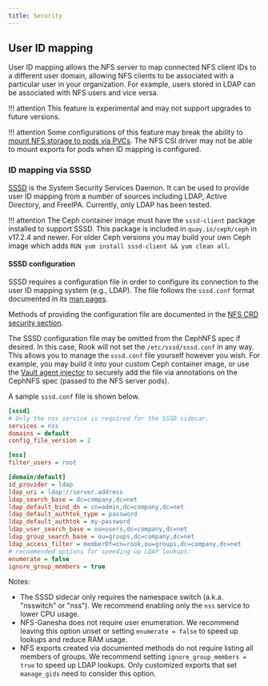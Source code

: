 ```yaml
---
title: Security
---
```


## User ID mapping
User ID mapping allows the NFS server to map connected NFS client IDs to a different user domain,
allowing NFS clients to be associated with a particular user in your organization. For example,
users stored in LDAP can be associated with NFS users and vice versa.

!!! attention
    This feature is experimental and may not support upgrades to future versions.

!!! attention
    Some configurations of this feature may break the ability to
    [mount NFS storage to pods via PVCs](./nfs-csi-driver.md#attaching-an-export-to-a-pod).
    The NFS CSI driver may not be able to mount exports for pods when ID mapping is configured.

### ID mapping via SSSD

[SSSD](https://sssd.io) is the System Security Services Daemon. It can be used to provide user ID
mapping from a  number of sources including LDAP, Active Directory, and FreeIPA. Currently, only
LDAP has been tested.

!!! attention
    The Ceph container image must have the `sssd-client` package installed to support SSSD. This
    package is included in `quay.io/ceph/ceph` in v17.2.4 and newer. For older Ceph versions you may
    build your own Ceph image which adds `RUN yum install sssd-client && yum clean all`.

#### **SSSD configuration**

SSSD requires a configuration file in order to configure its connection to the user ID mapping
system (e.g., LDAP). The file follows the `sssd.conf` format documented in its
[man pages](https://linux.die.net/man/5/sssd.conf).

Methods of providing the configuration file are documented in the
[NFS CRD security section](../../CRDs/ceph-nfs-crd.md#security).

The SSSD configuration file may be omitted from the CephNFS spec if desired. In this case, Rook will
not set the `/etc/sssd/sssd.conf` in any way. This allows you to manage the `sssd.conf` file
yourself however you wish. For example, you may build it into your custom Ceph container image, or
use the [Vault agent injector](https://www.vaultproject.io/docs/platform/k8s/injector) to securely
add the file via annotations on the CephNFS spec (passed to the NFS server pods).

A sample `sssd.conf` file is shown below.
```ini
[sssd]
# Only the nss service is required for the SSSD sidecar.
services = nss
domains = default
config_file_version = 2

[nss]
filter_users = root

[domain/default]
id_provider = ldap
ldap_uri = ldap://server.address
ldap_search_base = dc=company,dc=net
ldap_default_bind_dn = cn=admin,dc=company,dc=net
ldap_default_authtok_type = password
ldap_default_authtok = my-password
ldap_user_search_base = ou=users,dc=company,dc=net
ldap_group_search_base = ou=groups,dc=company,dc=net
ldap_access_filter = memberOf=cn=rook,ou=groups,dc=company,dc=net
# recommended options for speeding up LDAP lookups:
enumerate = false
ignore_group_members = true
```

Notes:
- The SSSD sidecar only requires the namespace switch (a.k.a. "nsswitch" or "nss"). We recommend
  enabling only the `nss` service to lower CPU usage.
- NFS-Ganesha does not require user enumeration. We recommend leaving this option unset or setting
  `enumerate = false` to speed up lookups and reduce RAM usage.
- NFS exports created via documented methods do not require listing all members of groups. We
  recommend setting `ignore_group_members = true` to speed up LDAP lookups. Only customized exports
  that set `manage_gids` need to consider this option.
